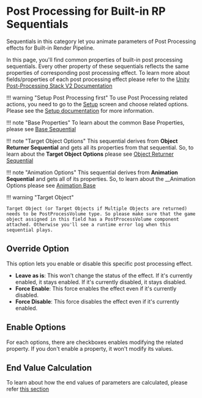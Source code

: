 # Post Processing for Built-in RP Sequentials

Sequentials in this category let you animate parameters of Post Processing effects for Built-in Render Pipeline. 

In this page, you'll find common properties of built-in post processing sequentials. Every other property of these sequentials reflects the same properties of corresponding post processing effect. To learn more about fields/properties of each post processing effect please refer to the [Unity Post-Processing Stack V2 Documentation](https://docs.unity3d.com/Packages/com.unity.postprocessing@3.5/manual/)

!!! warning "Setup Post Processing first"
    To use Post Processing related actions, you need to go to the [Setup](../../setup.md) screen and choose related options. Please see the [Setup documentation](../../setup.md) for more information.


!!! note "Base Properties"
    To learn about the common Base Properties, please see [Base Sequential](../../sequential_base.md)

!!! note "Target Object Options"
    This sequential derives from __Object Returner Sequential__ and gets all its properties from that sequential. So, to learn about the __Target Object Options__ please see [Object Returner Sequential](../../sequentialobjectreturner/index.md)

!!! note "Animation Options"
    This sequential derives from __Animation Sequential__ and gets all of its properties. So, to learn about the __Animation Options please see [Animation Base](../../animationsequentials/index.md)

!!! warning "Target Object"
 
    Target Object (or Target Objects if Multiple Objects are returned) needs to be PostProcessVolume type. So please make sure that the game object assigned in this field has a PostProcessVolume component attached. Otherwise you'll see a runtime error log when this sequential plays.


## Override Option

This option lets you enable or disable this specific post processing effect.

* __Leave as is__: This won't change the status of the effect. If it's currently enabled, it stays enabled. If it's currently disabled, it stays disabled.
* __Force Enable__: This force enables the effect even if it's currently disabled.
* __Force Disable__: This force disables the effect even if it's currently enabled.


## Enable Options

For each options, there are checkboxes enables modifying the related property. If you don't enable a property, it won't modify its values.

## End Value Calculation
    
To learn about how the end values of parameters are calculated, please refer [this section](../../../endvaluetypecalculation.md)